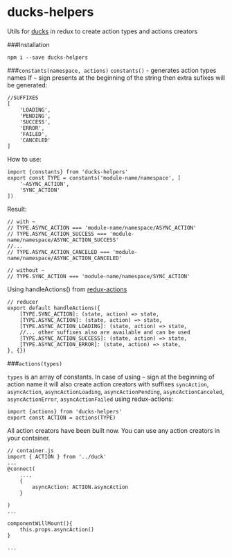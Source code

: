 # ducks-helpers
Utils for [ducks](https://github.com/erikras/ducks-modular-redux) in redux to create action types and actions creators

###Installation
```
npm i --save ducks-helpers
```

###`constants(namespace, actions)`
`constants()` - generates action types names
If `~` sign presents at the beginning of the string
then extra sufixes will be generated:
```
//SUFFIXES
[
    'LOADING',
    'PENDING',
    'SUCCESS',
    'ERROR',
    'FAILED',
    'CANCELED'
]
```

How to use:
```
import {constants} from 'ducks-helpers'
export const TYPE = constants('module-name/namespace', [
    '~ASYNC_ACTION',
    'SYNC_ACTION'
])
```

Result:
```
// with ~
// TYPE.ASYNC_ACTION === 'module-name/namespace/ASYNC_ACTION'
// TYPE.ASYNC_ACTION_SUCCESS === 'module-name/namespace/ASYNC_ACTION_SUCCESS'
//...
// TYPE.ASYNC_ACTION_CANCELED === 'module-name/namespace/ASYNC_ACTION_CANCELED'

// without ~
// TYPE.SYNC_ACTION === 'module-name/namespace/SYNC_ACTION'
```

Using handleActions() from [redux-actions](https://github.com/acdlite/redux-actions#handleactionsreducermap-defaultstate)
```
// reducer
export default handleActions({
    [TYPE.SYNC_ACTION]: (state, action) => state,
    [TYPE.ASYNC_ACTION]: (state, action) => state,
    [TYPE.ASYNC_ACTION_LOADING]: (state, action) => state,
    //... other suffixes also are available and can be used
    [TYPE.ASYNC_ACTION_SUCCESS]: (state, action) => state,
    [TYPE.ASYNC_ACTION_ERROR]: (state, action) => state,
}, {})
```


###`actions(types)`

`types` is an array of constants.
In case of using `~` sign at the beginning of action name
it will also create action creators with suffixes
`syncAction`,
`asyncAction`,
`asyncActionLoading`,
`asyncActionPending`,
`asyncActionCanceled`,
`asyncActionError`,
`asyncActionFailed`
using redux-actions:
```
import {actions} from 'ducks-helpers'
export const ACTION = actions(TYPE)
```

All action creators have been built now.
You can use any action creators in your container.

```
// container.js
import { ACTION } from '../duck'
...
@connect(
    ...,
    {
        asyncAction: ACTION.asyncAction
    }

)
...

componentWillMount(){
    this.props.asyncAction()
}

...
```